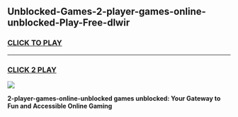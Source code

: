 
## Unblocked-Games-2-player-games-online-unblocked-Play-Free-dlwir
<h3>
<a href="https://premium76.site?title=2-player-games-online-unblocked&ref=19M">CLICK TO PLAY</a></h3>
<hr>

<h3>
<a href="https://premium76.site?title=2-player-games-online-unblocked&ref=19M">CLICK 2 PLAY</a>
  
</h3>

<a href="https://premium76.site?title=2-player-games-online-unblocked&ref=19M"><img src="https://clearcache.store/games.png"></a>


**2-player-games-online-unblocked games unblocked: Your Gateway to Fun and Accessible Online Gaming**
